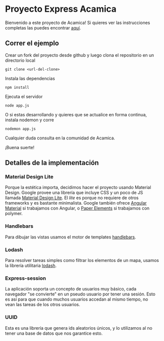 Proyecto Express Acamica
========================

Bienvenido a este proyecto de Acamica! Si quieres ver las instrucciones completas las puedes encontrar [aquí](https://www.acamica.com/clases/1886/express/proyecto-final).


Correr el ejemplo
-----------------

Crear un fork del proyecto desde github y luego clona el repositorio en un directorio local

```
git clone <url-del-clone>
```

Instala las dependencias

```
npm install
```

Ejecuta el servidor
```
node app.js
```

O si estas desarrollando y quieres que se actualice en forma continua, instala nodemon y corre

```
nodemon app.js
```

Cualquier duda consulta en la comunidad de Acamica.

¡Buena suerte!

Detalles de la implementación
-----------------------------

### Material Design Lite
Porque la estética importa, decidimos hacer el proyecto usando Material Design. Google provee una librería que
incluye CSS y un poco de JS llamada [Material Design Lite](http://www.getmdl.io/). El *lite* es porque no requiere
de otros frameworks y es bastante minimalista. Google también ofrece [Angular Material](https://material.angularjs.org/latest/#/) si trabajamos
con Angular, o
[Paper Elements](https://www.polymer-project.org/0.5/docs/elements/) si trabajamos con polymer.

### Handlebars
Para dibujar las vistas usamos el motor de templates [handlebars](http://handlebarsjs.com/).

### Lodash
Para resolver tareas simples como filtrar los elementos de un mapa, usamos la librería utilitaria [lodash](https://lodash.com/).

### Express-session
La aplicación soporta un concepto de usuarios muy básico, cada navegador "se convierte" en un pseudo usuario por tener una sesión.
Esto es así para que cuando muchos usuarios accedan al mismo tiempo, no vean las tareas de los otros usuarios.

### UUID
Esta es una librería que genera ids aleatorios únicos, y lo utilizamos al no tener una base de datos que nos garantice esto.
